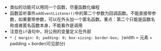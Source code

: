 + 类似的功能可以用同一个函数，尽量函数化编程
+ 函数监听事件`addEventListener()`中的第二个参数为回调函数。不能直接带参数，如果要带参数，可以在外头加一个匿名函数。重点：第二个只能是函数名称或者匿名函数本身，不能看作是调用
+ 注意在`if`语句中，将公用的变量定义在外部
+ `* {
	margin: 0;
	padding: 0;
	box-sizing: border-box;
}`width = 元素 + padding + border(可见部分)